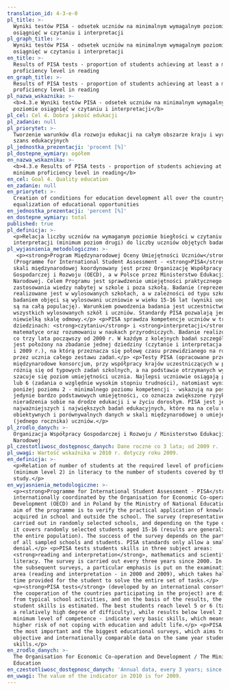 ```yaml
---
translation_id: 4-3-e-0
pl_title: >-
  Wyniki testów PISA - odsetek uczniów na minimalnym wymagalnym poziomie
  osiągnięć w czytaniu i interpretacji
pl_graph_title: >-
  Wyniki testów PISA - odsetek uczniów na minimalnym wymagalnym poziomie
  osiągnięć w czytaniu i interpretacji
en_title: >-
  Results of PISA tests - proportion of students achieving at least a minimum
  proficiency level in reading
en_graph_title: >-
  Results of PISA tests - proportion of students achieving at least a minimum
  proficiency level in reading
pl_nazwa_wskaznika: >-
  <b>4.3.e Wyniki testów PISA - odsetek uczniów na minimalnym wymagalnym
  poziomie osiągnięć w czytaniu i interpretacji</b>
pl_cel: Cel 4. Dobra jakość edukacji
pl_zadanie: null
pl_priorytet: >-
  Tworzenie warunków dla rozwoju edukacji na całym obszarze kraju i wyrównywanie
  szans edukacyjnych
pl_jednostka_prezentacji: 'procent [%]'
pl_dostepne_wymiary: ogółem
en_nazwa_wskaznika: >-
  <b>4.3.e Results of PISA tests - proportion of students achieving at least a
  minimum proficiency level in reading</b>
en_cel: Goal 4. Quality education
en_zadanie: null
en_priorytet: >-
  Creation of conditions for education development all over the country and
  equalization of educational opportunities
en_jednostka_prezentacji: 'percent [%]'
en_dostepne_wymiary: total
published: true
pl_definicja: >-
  <p>Relacja liczby uczniów na wymaganym poziomie biegłości w czytaniu i
  interpretacji (minimum poziom drugi) do liczby uczniów objętych badaniem.</p>
pl_wyjasnienia_metodologiczne: >-
   <p><strong>Program Międzynarodowej Oceny Umiejętności Uczniów</strong>
  (Programme for International Student Assessment - <strong>PISA</strong>) w
  skali międzynarodowej koordynowany jest przez Organizację Współpracy
  Gospodarczej i Rozwoju (OECD), a w Polsce przez Ministerstwo Edukacji
  Narodowej. Celem Programu jest sprawdzenie umiejętności praktycznego
  zastosowania wiedzy nabytej w szkole i poza szkołą. Badanie (reprezentacyjne)
  realizowane jest w wylosowanych szkołach, a w zależności od typu szkoły,
  badaniem objęci są wylosowani uczniowie w wieku 15-16 lat (wyniki uogólniane
  są na całą populację). Warunkiem powodzenia badania jest uczestnictwo w nim
  wszystkich wylosowanych szkół i uczniów. Standardy PISA pozwalają jedynie na
  niewielką skalę odmowy.</p> <p>PISA sprawdza kompetencje uczniów w trzech
  dziedzinach: <strong>czytaniu</strong> i <strong>interpretacji</strong>,
  matematyce oraz rozumowaniu w naukach przyrodniczych. Badanie realizowane jest
  co trzy lata począwszy od 2000 r. W każdym z kolejnych badań szczególny nacisk
  jest położony na zbadanie jednej dziedziny (czytanie i interpretacja w 2000 r.
  i 2009 r.), na którą przeznacza się połowę czasu przewidzianego na rozwiązanie
  przez ucznia całego zestawu zadań.</p> <p>Testy PISA (opracowane przez
  międzynarodowe konsorcjum, przy współpracy krajów uczestniczących w projekcie)
  różnią się od typowych zadań szkolnych, a na podstawie otrzymanych wyników
  szacuje się poziom umiejętności ucznia. Najlepsi uczniowie osiągają poziom 5
  lub 6 (zadania o względnie wysokim stopniu trudności), natomiast wyniki
  poniżej poziomu 2 - minimalnego poziomu kompetencji - wskazują na posiadanie
  jedynie bardzo podstawowych umiejętności, co oznacza zwiększone ryzyko
  nieradzenia sobie na drodze edukacji i w życiu dorosłym. PISA jest jednym z
  najważniejszych i największych badań edukacyjnych, które ma na celu uzyskanie
  obiektywnych i porównywalnych danych w skali międzynarodowej o umiejętnościach
  (jednego rocznika) uczniów.</p>
pl_zrodlo_danych: >-
  Organizacja Współpracy Gospodarczej i Rozwoju / Ministerstwo Edukacji
  Narodowej
pl_czestotliwosc_dostępnosc_danych: Dane roczne co 3 lata; od 2009 r.
pl_uwagi: Wartość wskaźnika w 2010 r. dotyczy roku 2009.
en_definicja: >-
  <p>Relation of number of students at the required level of proficiency
  (minimum level 2) in literacy to the number of students covered by the
  study.</p>
en_wyjasnienia_metodologiczne: >-
  <p><strong>Programme for International Student Assessment - PISA</strong> is
  internationally coordinated by the Organisation for Economic Co-operation and
  Development (OECD) and in Poland by the Ministry of National Education. The
  aim of the programme is to verify the practical application of knowledge
  acquired in school and outside the school. The survey (representative) is
  carried out in randomly selected schools, and depending on the type of school,
  it covers randomly selected students aged 15-16 (results are generalized to
  the entire population). The success of the survey depends on the participation
  of all sampled schools and students. PISA standards only allow a small-scale
  denial.</p> <p>PISA tests students skills in three subject areas:
  <strong>reading and interpretation</strong>, mathematics and scientific
  literacy. The survey is carried out every three years since 2000. In each of
  the subsequent surveys, a particular emphasis is put on the examination of one
  area (reading and interpretation - in 2000 and 2009), which takes half of the
  time provided for the student to solve the entire set of tasks.</p>
  <p><strong>PISA tests</strong> (developed by an international consortium, with
  the cooperation of the countries participating in the project) are different
  from typical school activities, and on the basis of the results, the level of
  student skills is estimated. The best students reach level 5 or 6 (tasks with
  a relatively high degree of difficulty), while results below level 2 - a
  minimum level of competence - indicate very basic skills, which means an
  higher risk of not coping with education and adult life.</p> <p>PISA is one of
  the most important and the biggest educational surveys, which aims to provide
  objective and internationally comparable data on the same year students'
  skills.</p>
en_zrodlo_danych: >-
  The Organisation for Economic Co-operation and Development / The Ministry of
  Education
en_czestotliwosc_dostępnosc_danych: 'Annual data, every 3 years; since 2009'
en_uwagi: The value of the indicator in 2010 is for 2009.
---
```

